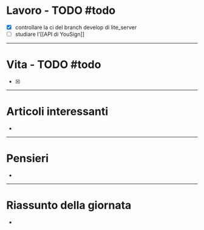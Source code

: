 # Lavoro - TODO #todo 
- [x] controllare la ci del branch develop di lite_server
- [ ] studiare l'[[API di YouSign]]

---

# Vita - TODO #todo 
- [x] 

---

# Articoli interessanti
- 

---

# Pensieri
- 

---

# Riassunto della giornata
- 